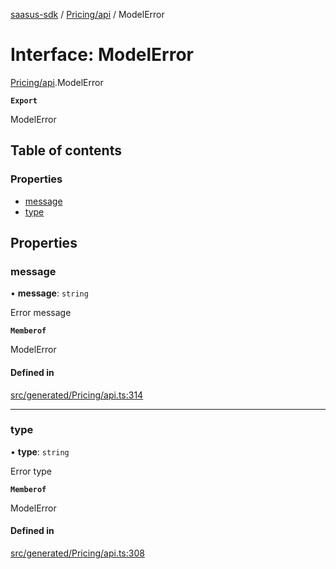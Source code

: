 [saasus-sdk](../README.md) / [Pricing/api](../modules/Pricing_api.md) / ModelError

# Interface: ModelError

[Pricing/api](../modules/Pricing_api.md).ModelError

**`Export`**

ModelError

## Table of contents

### Properties

- [message](Pricing_api.ModelError.md#message)
- [type](Pricing_api.ModelError.md#type)

## Properties

### message

• **message**: `string`

Error message

**`Memberof`**

ModelError

#### Defined in

[src/generated/Pricing/api.ts:314](https://github.com/saasus-platform/saasus-sdk-javascript/blob/c6c266c/src/generated/Pricing/api.ts#L314)

___

### type

• **type**: `string`

Error type

**`Memberof`**

ModelError

#### Defined in

[src/generated/Pricing/api.ts:308](https://github.com/saasus-platform/saasus-sdk-javascript/blob/c6c266c/src/generated/Pricing/api.ts#L308)
